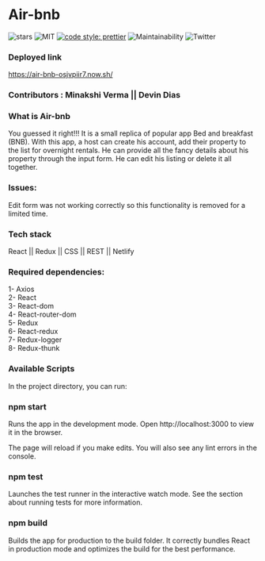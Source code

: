 # Air-bnb

![stars](https://img.shields.io/github/stars/Minakshi-Verma/Air-bnb) ![MIT](https://img.shields.io/packagist/l/doctrine/orm.svg) [![code style: prettier](https://img.shields.io/badge/code_style-prettier-ff69b4.svg?style=flat-square)](https://github.com/prettier/prettier) ![Maintainability](https://api.codeclimate.com/v1/badges/39c95c84b11b91c11a7b/maintainability) ![Twitter](https://img.shields.io/twitter/url?style=social&url=https%3A%2F%2Ftwitter.com%2Fminakshi_12)</br>

### Deployed link 


https://air-bnb-osjvpiir7.now.sh/

### Contributors : Minakshi Verma || Devin Dias

### What is Air-bnb
You guessed it right!!! It is a small replica of popular app Bed and breakfast (BNB). With this app, a host can create his account, add their property to the list for overnight rentals. He can provide all the fancy details about his property through the input form. He can edit his listing or delete it all together. 

### Issues:
Edit form was not working correctly so this functionality is removed for a limited time.

### Tech stack
React || Redux || CSS || REST || Netlify

### Required dependencies:
1- Axios <br />
2- React <br />
3- React-dom <br />
4- React-router-dom <br />
5- Redux <br />
6- React-redux <br /> 
7- Redux-logger <br />
8- Redux-thunk <br />

### Available Scripts
In the project directory, you can run:

### npm start
Runs the app in the development mode.
Open http://localhost:3000 to view it in the browser.

The page will reload if you make edits.
You will also see any lint errors in the console.

### npm test
Launches the test runner in the interactive watch mode.
See the section about running tests for more information.

### npm build
Builds the app for production to the build folder.
It correctly bundles React in production mode and optimizes the build for the best performance.
